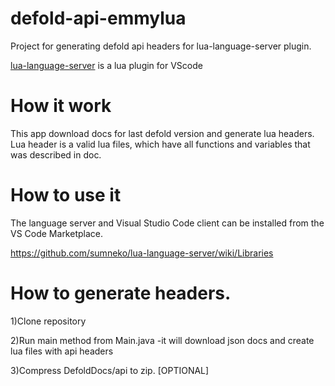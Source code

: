 
# defold-api-emmylua
Project for generating defold api headers for lua-language-server plugin.

[lua-language-server](https://github.com/sumneko/lua-language-server) is a lua plugin for VScode

# How it work
This app download docs for last defold version and generate lua headers.
Lua header is a valid lua files, which have all functions and variables that was described in doc.

# How to use it
The language server and Visual Studio Code client can be installed from the VS Code Marketplace.

https://github.com/sumneko/lua-language-server/wiki/Libraries


# How to generate headers.

1)Clone repository

2)Run main method from Main.java
-it will download json docs and create lua files with api headers

3)Compress DefoldDocs/api to zip. [OPTIONAL]